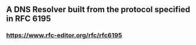 ## A DNS Resolver built from the protocol specified in RFC 6195
### https://www.rfc-editor.org/rfc/rfc6195
